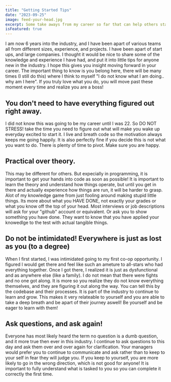 ```yaml
---
title: "Getting Started Tips"
date: "2023-09-25"
image: feed-your-head.jpg
excerpt: Some take aways from my career so far that can help others starting fresh in the industry
isFeatured: true
---
```


I am now 6 years into the industry, and I have been apart of various teams all from different sizes, experience, and projects. I have been apart of start ups, and large companies. I thought it would be nice to share some of the knowledge and experience I have had, and put it into little tips for anyone new in the industry. I hope this gives you insight moving forward in your career. The important thing to know is you belong here, there will be many times (I still do this) where I think to myself "I do not know what I am doing.. why am I here". If you truly love what you do, you will move past these moment every time and realize you are a boss!

## You don't need to have everything figured out right away.

I did not know this was going to be my career until I was 22. So DO NOT STRESS! take the time you need to figure out what will make you wake up everyday excited to start it. I live and breath code so the motivation always keeps me going happily. It is also perfectly fine if you decide this is not what you want to do. There is plenty of time to pivot. Make sure you are happy.

## Practical over theory.

This may be different for others. But expecially in programming, it is important to get your hands into code as soon as possible! It is important to learn the theory and understand how things operate, but until you get in there and actually experience how things are run, it will be harder to grasp. Alot of my knowledge game from just fooling around making stupid little things. Its more about what you HAVE DONE, not exactly your grades or what you know off the top of your head. Most interviews or job descriptions will ask for your "github" account or equivalent. Or ask you to show something you have done. They want to know that you have applied your knowedlge to the test with actual tangible things.

## Do not be intimidated! Everywhere is just as lost as you (to a degree)

When I first started, I was intimidated going to my first co-op opportunity. I figured I would get there and feel like such an ameture to all-stars who had everything together. Once I got there, I realized it is just as dysfunctional and as anywhere else (like a family). I do not mean that there were fights and no one got along. It is more so you realize they do not know everything themselves, and they are figuring it out along the way. You can tell this by the codebase and their processes. It is part of the industry to continue to learn and grow. This makes it very relateable to yourself and you are able to take a deep breath and be apart of their journey aswell! Be yourself and be eager to learn with them!

## Ask questions, and ask again!

Everyone has most likely heard the term no question is a dumb question, and it more true then ever in this industry. I continue to ask questions to this day and ask them over and over again for clarification. Your managers would prefer you to continue to communicate and ask rather than to keep to your self in fear they will judge you. If you keep to yourself, you are more likely to go in the wrong direction, which is not good for anyone! It is important to fully understand what is tasked to you so you can complete it correctly the first time.
